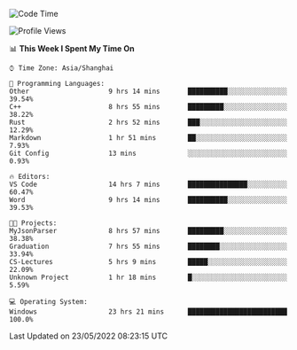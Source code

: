 <!--START_SECTION:waka-->
![Code Time](http://img.shields.io/badge/Code%20Time-45%20hrs%2017%20mins-blue)

![Profile Views](http://img.shields.io/badge/Profile%20Views-81-blue)

📊 **This Week I Spent My Time On** 

```text
⌚︎ Time Zone: Asia/Shanghai

💬 Programming Languages: 
Other                    9 hrs 14 mins       ██████████░░░░░░░░░░░░░░░   39.54% 
C++                      8 hrs 55 mins       █████████░░░░░░░░░░░░░░░░   38.22% 
Rust                     2 hrs 52 mins       ███░░░░░░░░░░░░░░░░░░░░░░   12.29% 
Markdown                 1 hr 51 mins        ██░░░░░░░░░░░░░░░░░░░░░░░   7.93% 
Git Config               13 mins             ░░░░░░░░░░░░░░░░░░░░░░░░░   0.93%

🔥 Editors: 
VS Code                  14 hrs 7 mins       ███████████████░░░░░░░░░░   60.47% 
Word                     9 hrs 14 mins       ██████████░░░░░░░░░░░░░░░   39.53%

🐱‍💻 Projects: 
MyJsonParser             8 hrs 57 mins       █████████░░░░░░░░░░░░░░░░   38.38% 
Graduation               7 hrs 55 mins       ████████░░░░░░░░░░░░░░░░░   33.94% 
CS-Lectures              5 hrs 9 mins        █████░░░░░░░░░░░░░░░░░░░░   22.09% 
Unknown Project          1 hr 18 mins        █░░░░░░░░░░░░░░░░░░░░░░░░   5.59%

💻 Operating System: 
Windows                  23 hrs 21 mins      █████████████████████████   100.0%

```


 Last Updated on 23/05/2022 08:23:15 UTC
<!--END_SECTION:waka-->